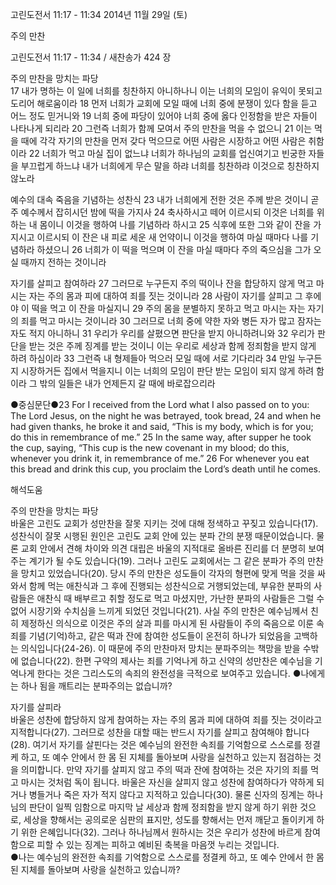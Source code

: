 고린도전서 11:17 - 11:34 
2014년 11월 29일 (토)

주의 만찬



고린도전서 11:17 - 11:34 / 새찬송가 424 장


주의 만찬을 망치는 파당  
17 내가 명하는 이 일에 너희를 칭찬하지 아니하나니 이는 너희의 모임이 유익이 못되고 도리어 해로움이라 18 먼저 너희가 교회에 모일 때에 너희 중에 분쟁이 있다 함을 듣고 어느 정도 믿거니와 19 너희 중에 파당이 있어야 너희 중에 옳다 인정함을 받은 자들이 나타나게 되리라 20 그런즉 너희가 함께 모여서 주의 만찬을 먹을 수 없으니 21 이는 먹을 때에 각각 자기의 만찬을 먼저 갖다 먹으므로 어떤 사람은 시장하고 어떤 사람은 취함이라 22 너희가 먹고 마실 집이 없느냐 너희가 하나님의 교회를 업신여기고 빈궁한 자들을 부끄럽게 하느냐 내가 너희에게 무슨 말을 하랴 너희를 칭찬하랴 이것으로 칭찬하지 않노라 

예수의 대속 죽음을 기념하는 성찬식
23 내가 너희에게 전한 것은 주께 받은 것이니 곧 주 예수께서 잡히시던 밤에 떡을 가지사 24 축사하시고 떼어 이르시되 이것은 너희를 위하는 내 몸이니 이것을 행하여 나를 기념하라 하시고 25 식후에 또한 그와 같이 잔을 가지시고 이르시되 이 잔은 내 피로 세운 새 언약이니 이것을 행하여 마실 때마다 나를 기념하라 하셨으니 26 너희가 이 떡을 먹으며 이 잔을 마실 때마다 주의 죽으심을 그가 오실 때까지 전하는 것이니라 

자기를 살피고 참여하라
27 그러므로 누구든지 주의 떡이나 잔을 합당하지 않게 먹고 마시는 자는 주의 몸과 피에 대하여 죄를 짓는 것이니라 28 사람이 자기를 살피고 그 후에야 이 떡을 먹고 이 잔을 마실지니 29 주의 몸을 분별하지 못하고 먹고 마시는 자는 자기의 죄를 먹고 마시는 것이니라 30 그러므로 너희 중에 약한 자와 병든 자가 많고 잠자는 자도 적지 아니하니 31 우리가 우리를 살폈으면 판단을 받지 아니하려니와 32 우리가 판단을 받는 것은 주께 징계를 받는 것이니 이는 우리로 세상과 함께 정죄함을 받지 않게 하려 하심이라 33 그런즉 내 형제들아 먹으러 모일 때에 서로 기다리라 34 만일 누구든지 시장하거든 집에서 먹을지니 이는 너희의 모임이 판단 받는 모임이 되지 않게 하려 함이라 그 밖의 일들은 내가 언제든지 갈 때에 바로잡으리라 

●중심문단●23 For I received from the Lord what I also passed on to you: The Lord Jesus, on the night he was betrayed, took bread, 24 and when he had given thanks, he broke it and said, “This is my body, which is for you; do this in remembrance of me.” 25 In the same way, after supper he took the cup, saying, “This cup is the new covenant in my blood; do this, whenever you drink it, in remembrance of me.” 26 For whenever you eat this bread and drink this cup, you proclaim the Lord’s death until he comes.

해석도움





주의 만찬을 망치는 파당  
바울은 고린도 교회가 성만찬을 잘못 지키는 것에 대해 정색하고 꾸짖고 있습니다(17). 성찬식이 잘못 시행된 원인은 고린도 교회 안에 있는 분파 간의 분쟁 때문이었습니다. 물론 교회 안에서 견해 차이와 의견 대립은 바울의 지적대로 올바른 진리를 더 분명히 보여주는 계기가 될 수도 있습니다(19). 그러나 고린도 교회에서는 그 같은 분파가 주의 만찬을 망치고 있었습니다(20). 당시 주의 만찬은 성도들이 각자의 형편에 맞게 먹을 것을 싸 와서 함께 먹는 애찬식과 그 후에 진행되는 성찬식으로 거행되었는데, 부유한 분파의 사람들은 애찬식 때 배부르고 취할 정도로 먹고 마셨지만, 가난한 분파의 사람들은 그럴 수 없어 시장기와 수치심을 느끼게 되었던 것입니다(21). 사실 주의 만찬은 예수님께서 친히 제정하신 의식으로 이것은 주의 살과 피를 마시게 된 사람들이 주의 죽음으로 이룬 속죄를 기념(기억)하고, 같은 떡과 잔에 참여한 성도들이 온전히 하나가 되었음을 고백하는 의식입니다(24-26). 이 때문에 주의 만찬마저 망치는 분파주의는 책망을 받을 수밖에 없습니다(22). 한편 구약의 제사는 죄를 기억나게 하고 신약의 성만찬은 예수님을 기억나게 한다는 것은 그리스도의 속죄의 완전성을 극적으로 보여주고 있습니다.
●나에게는 하나 됨을 깨트리는 분파주의는 없습니까?

자기를 살피라  
바울은 성찬에 합당하지 않게 참여하는 자는 주의 몸과 피에 대하여 죄를 짓는 것이라고 지적합니다(27). 그러므로 성찬을 대할 때는 반드시 자기를 살피고 참여해야 합니다(28). 여기서 자기를 살핀다는 것은 예수님의 완전한 속죄를 기억함으로 스스로를 정결케 하고, 또 예수 안에서 한 몸 된 지체를 돌아보며 사랑을 실천하고 있는지 점검하는 것을 의미합니다. 만약 자기를 살피지 않고 주의 떡과 잔에 참여하는 것은 자기의 죄를 먹고 마시는 것처럼 독이 됩니다. 바울은 자신을 살피지 않고 성찬에 참여하다가 약하게 되거나 병들거나 죽은 자가 적지 않다고 지적하고 있습니다(30). 물론 신자의 징계는 하나님의 판단이 일찍 임함으로 마지막 날 세상과 함께 정죄함을 받지 않게 하기 위한 것으로, 세상을 향해서는 공의로운 심판의 표지만, 성도를 향해서는 먼저 깨닫고 돌이키게 하기 위한 은혜입니다(32). 그러나 하나님께서 원하시는 것은 우리가 성찬에 바르게 참여함으로 피할 수 있는 징계는 피하고 예비된 축복을 마음껏 누리는 것입니다.  
●나는 예수님의 완전한 속죄를 기억함으로 스스로를 정결케 하고, 또 예수 안에서 한 몸 된 지체를 돌아보며 사랑을 실천하고 있습니까?